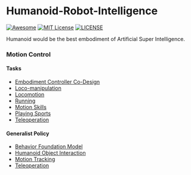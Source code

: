 # Humanoid-Robot-Intelligence

[![Awesome](https://awesome.re/badge.svg)](https://awesome.re) [![MIT License](https://img.shields.io/badge/license-MIT-green.svg)](https://opensource.org/licenses/MIT) [![LICENSE](https://img.shields.io/badge/license-Anti%20996-blue.svg)](https://github.com/996icu/996.ICU/blob/master/LICENSE)

Humanoid would be the best embodiment of Artificial Super Intelligence.



### Motion Control

#### Tasks

- [Embodiment Controller Co-Design](https://github.com/Evan-wyl/humanoid-robot-intelligence/blob/master/tasks/embodiment-controller-co-design.md)
- [Loco-manipulation](https://github.com/Evan-wyl/humanoid-robot-intelligence/blob/master/tasks/loco-manipulation.md)
- [Locomotion](https://github.com/Evan-wyl/humanoid-robot-intelligence/blob/master/tasks/locomotion.md)
- [Running](https://github.com/Evan-wyl/humanoid-robot-intelligence/blob/master/tasks/running.md)
- [Motion Skills](https://github.com/Evan-wyl/humanoid-robot-intelligence/blob/master/tasks/motion-skills.md)
- [Playing Sports](https://github.com/Evan-wyl/humanoid-robot-intelligence/blob/master/tasks/playing-sports.md)
- [Teleoperation](https://github.com/Evan-wyl/humanoid-robot-intelligence/blob/master/tasks/teleoperation.md)



#### Generalist Policy

- [Behavior Foundation Model](https://github.com/Evan-wyl/humanoid-robot-intelligence/blob/master/generalist-policy/behavior-foundation-model.md)
- [Humanoid Object Interaction](https://github.com/Evan-wyl/humanoid-robot-intelligence/blob/master/generalist-policy/humanoid-object-interaction.md)
- [Motion Tracking](https://github.com/Evan-wyl/humanoid-robot-intelligence/blob/master/generalist-policy/motion-tracking.md)
- [Teleoperation](https://github.com/Evan-wyl/humanoid-robot-intelligence/blob/master/generalist-policy/teleoperation.md)
